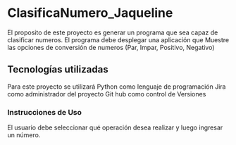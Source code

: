 # ClasificaNumero_Jaqueline
El proposito de este proyecto es generar un programa que sea capaz de clasificar numeros.
El programa debe desplegar una aplicación que Muestre las opciones de conversión de numeros (Par, Impar, Positivo, Negativo)

## Tecnologías utilizadas
Para este proyecto se utilizará Python como lenguaje de programación 
Jira como administrador del proyecto Git hub como control de Versiones

### Instrucciones de Uso
El usuario debe seleccionar qué operación desea realizar y luego ingresar un número.
